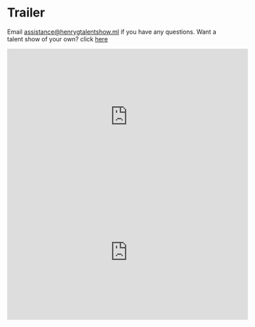 # Trailer
Email assistance@henrygtalentshow.ml if you have any questions. Want a talent show of your own? click [here](https://henrygtalentshows.ml/host)

<iframe width="560" height="315" src="https://streamable.com/s7dhqf" title="YouTube video player" frameborder="0" allow="accelerometer; autoplay; clipboard-write; encrypted-media; gyroscope; picture-in-picture" allowfullscreen></iframe>
<iframe width="560" height="315" src="https://www.surveymonkey.co.uk/r/6F6GMWN" title="YouTube video player" frameborder="0" allow="accelerometer; autoplay; clipboard-write; encrypted-media; gyroscope; picture-in-picture" allowfullscreen></iframe>